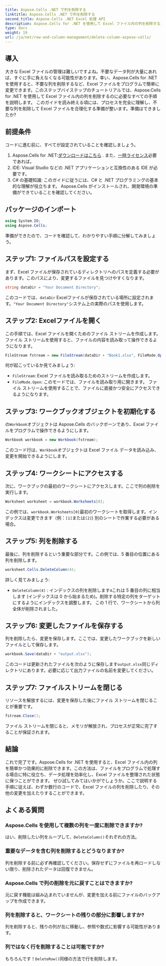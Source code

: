 ```yaml
---
title: Aspose.Cells .NET で列を削除する
linktitle: Aspose.Cells .NET で列を削除する
second_title: Aspose.Cells .NET Excel 処理 API
description: Aspose.Cells for .NET を使用して Excel ファイル内の列を削除する方法を学びます。詳細なステップバイステップ ガイドに従って、Excel ファイルの変更を効率化します。
type: docs
weight: 19
url: /ja/net/row-and-column-management/delete-column-aspose-cells/
---
```

## 導入
大きな Excel ファイルの管理は難しいですよね。不要なデータ列が大量にあれば、すぐに手に負えなくなる可能性があります。幸い、Aspose.Cells for .NET を使用すると、不要な列を削除するなど、Excel ファイルをプログラムで簡単に変更できます。このステップバイステップのチュートリアルでは、Aspose.Cells for .NET を使用して Excel ファイル内の列を削除するのに必要なすべての手順を説明します。
このガイドを読み終える頃には、プロセスを完全に理解し、不要な列を削除して Excel ファイルを合理化する準備が整います。準備はできましたか?
## 前提条件
コードに進む前に、すべてが設定されていることを確認しましょう。
1.  Aspose.Cells for .NET:[ダウンロードはこちら](https://releases.aspose.com/cells/net/) . また、[一時ライセンス](https://purchase.aspose.com/temporary-license/)必要であれば。
2. IDE: Visual Studio などの .NET アプリケーションと互換性のある IDE が必要です。
3. C# の基礎知識: このガイドに従うには、C# と .NET プログラミングの基本的な理解が役立ちます。
Aspose.Cells がインストールされ、開発環境の準備ができていることを確認してください。
## パッケージのインポート
```csharp
using System.IO;
using Aspose.Cells;
```
準備ができたので、コードを確認して、わかりやすい手順に分解してみましょう。
## ステップ1: ファイルパスを設定する
まず、Excel ファイルが保存されているディレクトリへのパスを定義する必要があります。このパスにより、変更するファイルを見つけやすくなります。
```csharp
string dataDir = "Your Document Directory";
```
このコードでは、`dataDir` Excelファイルが保存されている場所に設定されます。`"Your Document Directory"`システム上の実際のパスを使用します。
## ステップ2: Excelファイルを開く
この手順では、Excel ファイルを開くためのファイル ストリームを作成します。ファイル ストリームを使用すると、ファイルの内容を読み取って操作できるようになります。
```csharp
FileStream fstream = new FileStream(dataDir + "Book1.xlsx", FileMode.Open);
```
何が起こっているか見てみましょう:
- `FileStream`: Excel ファイルを読み取るためのストリームを作成します。
- `FileMode.Open`: このモードでは、ファイルを読み取り用に開きます。
ファイル ストリームを使用することで、ファイルに直接かつ安全にアクセスできるようになります。
## ステップ3: ワークブックオブジェクトを初期化する
の`Workbook`オブジェクトは Aspose.Cells のバックボーンであり、Excel ファイルをプログラムで操作できるようにします。
```csharp
Workbook workbook = new Workbook(fstream);
```
このコード行は、`Workbook`オブジェクトは Excel ファイル データを読み込み、変更を開始できるようにします。
## ステップ4: ワークシートにアクセスする
次に、ワークブックの最初のワークシートにアクセスします。ここで列の削除を実行します。
```csharp
Worksheet worksheet = workbook.Worksheets[0];
```
この例では、`workbook.Worksheets[0]`最初のワークシートを取得します。インデックスは変更できます（例：`[1]`または`[2]`) 別のシートで作業する必要がある場合。
## ステップ5: 列を削除する
最後に、列を削除するという重要な部分です。この例では、5 番目の位置にある列を削除します。
```csharp
worksheet.Cells.DeleteColumn(4);
```
詳しく見てみましょう:
- `DeleteColumn(4)` : インデックスの列を削除します`4`これは 5 番目の列に相当します (インデックスは 0 から始まるため)。削除する特定の列をターゲットにするようにインデックスを調整します。
この 1 行で、ワークシートから列全体が削除されました。
## ステップ6: 変更したファイルを保存する
列を削除したら、変更を保存します。ここでは、変更したワークブックを新しいファイルとして保存します。
```csharp
workbook.Save(dataDir + "output.xlsx");
```
このコードは更新されたファイルを次のように保存します`output.xlsx`同じディレクトリにあります。必要に応じて出力ファイルの名前を変更してください。
## ステップ7: ファイルストリームを閉じる
リソースを解放するには、変更を保存した後にファイル ストリームを閉じることが重要です。
```csharp
fstream.Close();
```
ファイル ストリームを閉じると、メモリが解放され、プロセスが正常に完了することが保証されます。
## 結論
これで完了です。Aspose.Cells for .NET を使用すると、Excel ファイル内の列を簡単かつ効果的に削除できます。この方法は、ファイルをプログラムで処理する場合に特に役立ち、データ処理を効率化し、Excel ファイルを整理された状態に保つことができます。 
ぜひ試してみてはいかがでしょうか。ここで説明する手順に従えば、わずか数行のコードで、Excel ファイルの列を削除したり、その他の変更を加えたりすることができます。
## よくある質問
### Aspose.Cells を使用して複数の列を一度に削除できますか?  
はい、削除したい列をループして、`DeleteColumn()`それぞれの方法。
### 重要なデータを含む列を削除するとどうなりますか?  
列を削除する前に必ず再確認してください。保存せずにファイルを再ロードしない限り、削除されたデータは回復できません。
### Aspose.Cells で列の削除を元に戻すことはできますか?  
元に戻す機能は組み込まれていませんが、変更を加える前にファイルのバックアップを作成できます。
### 列を削除すると、ワークシートの残りの部分に影響しますか?  
列を削除すると、残りの列が左に移動し、参照や数式に影響する可能性があります。
### 列ではなく行を削除することは可能ですか?  
もちろんです！`DeleteRow()`同様の方法で行を削除します。